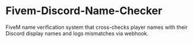# Fivem-Discord-Name-Checker
FiveM name verification system that cross-checks player names with their Discord display names and logs mismatches via webhook.
